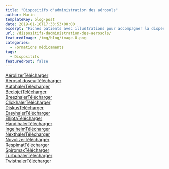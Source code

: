 ```yaml
---
title: "Dispositifs d'administration des aérosols"
author: Marin
templateKey: blog-post
date: 2019-01-16T17:33:53+00:00
excerpt: "Fiches patients avec illustrations pour accompagner la dispensation de dispositifs d’inhalation. "
url: /dispositifs-dadministration-des-aerosols/
featuredImage: /img/blog/image-8.png
categories:
  - Formations médicaments
tags:
  - Dispositifs
featuredPost: false
---
```


<div class="wp-block-file">
  <a href="https://pharmacie.marionetmarin.fr/img/fiche-AM_aerolizer.pdf">Aérolizer</a><a href="https://pharmacie.marionetmarin.fr/img/fiche-AM_aerolizer.pdf" class="wp-block-file__button" download>Télécharger</a>
</div>

<div class="wp-block-file">
  <a href="https://pharmacie.marionetmarin.fr/img/fiche-AM_aerosol-doseur-spray.pdf">Aérosol doseur</a><a href="https://pharmacie.marionetmarin.fr/img/fiche-AM_aerosol-doseur-spray.pdf" class="wp-block-file__button" download>Télécharger</a>
</div>

<div class="wp-block-file">
  <a href="https://pharmacie.marionetmarin.fr/img/fiche-AM_autohaler.pdf">Autohaler</a><a href="https://pharmacie.marionetmarin.fr/img/fiche-AM_autohaler.pdf" class="wp-block-file__button" download>Télécharger</a>
</div>

<div class="wp-block-file">
  <a href="https://pharmacie.marionetmarin.fr/img/fiche-AM_beclojet.pdf">Beclojet</a><a href="https://pharmacie.marionetmarin.fr/img/fiche-AM_beclojet.pdf" class="wp-block-file__button" download>Télécharger</a>
</div>

<div class="wp-block-file">
  <a href="https://pharmacie.marionetmarin.fr/img/fiche-MM_breezhaler.pdf">Breezhaler</a><a href="https://pharmacie.marionetmarin.fr/img/fiche-MM_breezhaler.pdf" class="wp-block-file__button" download>Télécharger</a>
</div>

<div class="wp-block-file">
  <a href="https://pharmacie.marionetmarin.fr/img/fiche-AM_clickhaler.pdf">Clickhaler</a><a href="https://pharmacie.marionetmarin.fr/img/fiche-AM_clickhaler.pdf" class="wp-block-file__button" download>Télécharger</a>
</div>

<div class="wp-block-file">
  <a href="https://pharmacie.marionetmarin.fr/img/fiche-AM_diskus.pdf">Diskus</a><a href="https://pharmacie.marionetmarin.fr/img/fiche-AM_diskus.pdf" class="wp-block-file__button" download>Télécharger</a>
</div>

<div class="wp-block-file">
  <a href="https://pharmacie.marionetmarin.fr/img/fiche-AM_easyhaler.pdf">Easyhaler</a><a href="https://pharmacie.marionetmarin.fr/img/fiche-AM_easyhaler.pdf" class="wp-block-file__button" download>Télécharger</a>
</div>

<div class="wp-block-file">
  <a href="https://pharmacie.marionetmarin.fr/img/fiche-MM_ellipta.pdf">Ellipta</a><a href="https://pharmacie.marionetmarin.fr/img/fiche-MM_ellipta.pdf" class="wp-block-file__button" download>Télécharger</a>
</div>

<div class="wp-block-file">
  <a href="https://pharmacie.marionetmarin.fr/img/fiche-MM_handihaler.pdf">Handihaler</a><a href="https://pharmacie.marionetmarin.fr/img/fiche-MM_handihaler.pdf" class="wp-block-file__button" download>Télécharger</a>
</div>

<div class="wp-block-file">
  <a href="https://pharmacie.marionetmarin.fr/img/fiche-AM_inhalateur-ingelheim.pdf">Ingelheim</a><a href="https://pharmacie.marionetmarin.fr/img/fiche-AM_inhalateur-ingelheim.pdf" class="wp-block-file__button" download>Télécharger</a>
</div>

<div class="wp-block-file">
  <a href="https://pharmacie.marionetmarin.fr/img/fiche-MM_nexthaler.pdf">Nexthaler</a><a href="https://pharmacie.marionetmarin.fr/img/fiche-MM_nexthaler.pdf" class="wp-block-file__button" download>Télécharger</a>
</div>

<div class="wp-block-file">
  <a href="https://pharmacie.marionetmarin.fr/img/fiche-AM_novolizer.pdf">Novolizer</a><a href="https://pharmacie.marionetmarin.fr/img/fiche-AM_novolizer.pdf" class="wp-block-file__button" download>Télécharger</a>
</div>

<div class="wp-block-file">
  <a href="https://pharmacie.marionetmarin.fr/img/fiche-MM_respimat.pdf">Respimat</a><a href="https://pharmacie.marionetmarin.fr/img/fiche-MM_respimat.pdf" class="wp-block-file__button" download>Télécharger</a>
</div>

<div class="wp-block-file">
  <a href="https://pharmacie.marionetmarin.fr/img/fiche-MM_spiromax.pdf">Spiromax</a><a href="https://pharmacie.marionetmarin.fr/img/fiche-MM_spiromax.pdf" class="wp-block-file__button" download>Télécharger</a>
</div>

<div class="wp-block-file">
  <a href="https://pharmacie.marionetmarin.fr/img/fiche-AM_turbuhaler.pdf">Turbuhaler</a><a href="https://pharmacie.marionetmarin.fr/img/fiche-AM_turbuhaler.pdf" class="wp-block-file__button" download>Télécharger</a>
</div>

<div class="wp-block-file">
  <a href="https://pharmacie.marionetmarin.fr/img/fiche-AM_asmanex-twisthaler.pdf">Twisthaler</a><a href="https://pharmacie.marionetmarin.fr/img/fiche-AM_asmanex-twisthaler.pdf" class="wp-block-file__button" download>Télécharger</a>
</div>
